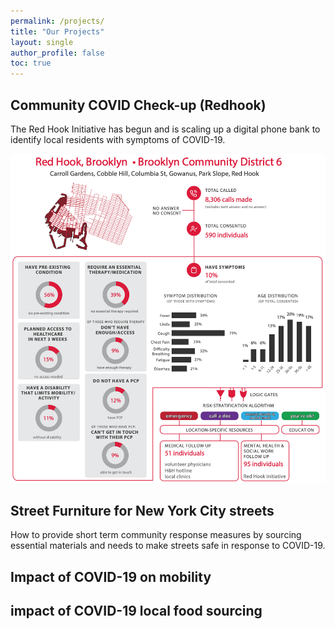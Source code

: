 ```yaml
---
permalink: /projects/
title: "Our Projects"
layout: single
author_profile: false
toc: true
---
```


## Community COVID Check-up (Redhook)
The Red Hook Initiative has begun and is scaling up a digital phone bank to identify local residents with symptoms of COVID-19.

<img src="/assets/images/projects/Redhook-covid19.png" alt="Redhook project overview">

## Street Furniture for New York City streets
How to provide short term community response measures by sourcing essential materials and needs to make streets safe in response to COVID-19.

## Impact of COVID-19 on mobility

## impact of COVID-19 local food sourcing

